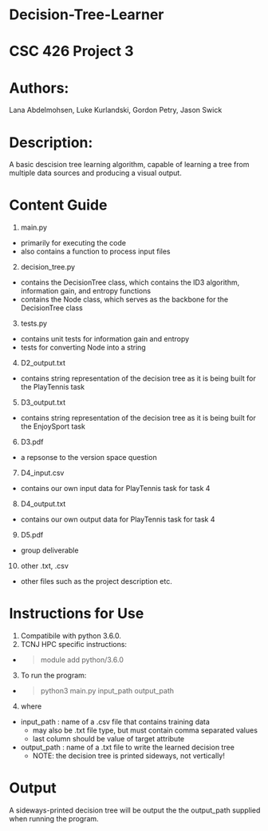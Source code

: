 # Decision-Tree-Learner
# CSC 426 Project 3
# Authors: 
Lana Abdelmohsen, Luke Kurlandski, Gordon Petry, Jason Swick
# Description: 
A basic descision tree learning algorithm, capable of learning a tree from multiple data sources and producing a visual output.
# Content Guide
1. main.py 
- primarily for executing the code
- also contains a function to process input files
2. decision_tree.py 
- contains the DecisionTree class, which contains the ID3 algorithm, information gain, and entropy functions
- contains the Node class, which serves as the backbone for the DecisionTree class
3. tests.py
- contains unit tests for information gain and entropy
- tests for converting Node into a string
4. D2_output.txt
- contains string representation of the decision tree as it is being built for the PlayTennis task
5. D3_output.txt
- contains string representation of the decision tree as it is being built for the EnjoySport task
6. D3.pdf
- a repsonse to the version space question
7. D4_input.csv
- contains our own input data for PlayTennis task for task 4
8. D4_output.txt
- contains our own output data for PlayTennis task for task 4
9. D5.pdf
- group deliverable
10. other .txt, .csv
- other files such as the project description etc.
# Instructions for Use
1. Compatibile with python 3.6.0. 
2. TCNJ HPC specific instructions:
- > module add python/3.6.0
3. To run the program:
- > python3 main.py input_path output_path
4. where
- input_path : name of a .csv file that contains training data 
  - may also be .txt file type, but must contain comma separated values
  - last column should be value of target attribute
- output_path : name of a .txt file to write the learned decision tree
  - NOTE: the decision tree is printed sideways, not vertically!
# Output
A sideways-printed decision tree will be output the the output_path supplied when running the program.
